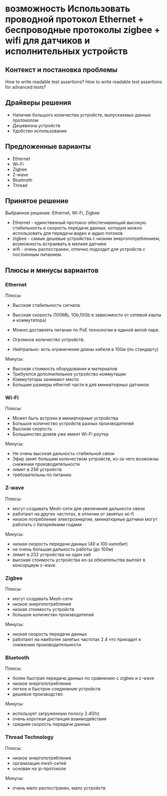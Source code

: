 # возможность Использовать проводной протокол Ethernet + беспроводные протоколы zigbee + wifi для датчиков и исполнительных устройств

## Контекст и постановка проблемы

How to write readable test assertions?
How to write readable test assertions for advanced tests?

## Драйверы решения
* Наличие большого количества устройств, выпускаемых данных протоколом
* Дешевизна устройств
* Удобство использования 

## Предложенные варианты

* Ethernet
* Wi-Fi
* Zigbee
* Z-wave
* Bluetooth
* Thread

## Принятое решение

Выбранное решение: Ethernet, Wi-Fi, Zigbee
* Ethernet - единственный протокол обеспечивающий высокую стабильность и скорость передачи данных, которую можно использовать для передачи видео и аудио потоков
* zigbee - самые дешевые устройства с низким энергопотреблением, возможность встраивать в мелкие датчики 
* wifi - очень распостранен, отлично подходит для устройств с постоянным питанием. 

## Плюсы и минусы вариантов

### Ethernet
Плюсы:
* Высокая стабильность сигнала.
* Высокая скорость (100Mb, 1Gb,10Gb в зависимости от сетевой карты и коммутатора)
* Можно доставлять питание по PoE технологии в единой витой паре.
* Огромное количество устройств.

* Нейтрально: есть ограничение длины кабеля в 100м (по стандарту)

Минусы:
* Высокая стоимость оборудования и материалов
* Требуются дополнительное устройство коммутации
* Коммутаторы занимают место
* Большие размеры ethernet части в для миниатюрных датчиков

### Wi-Fi
Плюсы:
* Может быть встроен в миниатюрные устройства 
* Большое количество устройств разных производителей
* Высокая скорость 
* Большинство домов уже имеет Wi-Fi роутер

Минусы:
* Не очень высокая дальность стабильной связи 
* Эфир занят большим количеством устройств, из-за чего возможны снижения производительности
* лимит в 256 устройств 
* требовательны по питанию

### Z-wave
Плюсы:
* могут создавать Mesh-сети для увеличения дальности связи
* работают на других частотах, в отличии от занятых wi-fi
* низкое потребление электроэнергии, миниатюрные датчики могут работать с батарейками годами

Минусы:
* низкая скорость передачи данных (40 и 100 килобит)
* не очень большая дальность работы (до 100м)
* лимит в 232 устройства на один хаб
* высокая стоимость устройства из-за обязательства выплат в консорциум z-wave.

### Zigbee
Плюсы:
* могут создавать Mesh-сети
* низкое энергопотребление
* низкая стоимость устройств
* большое количество производителей

Минусы:
* низкая скорость передачи данных
* работают на наиболее занятых частотах 2.4 что приоадит к снижению производительности


### Bluetooth 
Плюсы: 
* более быстрая передача данных по сравнению с zigbee и z-wave
* низкое энергопотребление
* легкое и быстрое соединение устройств
* дешевое производство

Минусы:
* использует загруженную полосу 2.4Ghz
* очень короткая дистанция взаимодействия
* средняя скорость передачи данных

### Thread Technology
Плюсы: 
* низкое энергопотребление
* организация mesh-сетей
* основан на ip-протоколе 

Минусы:
* очень мало распостранен, мало устройств




